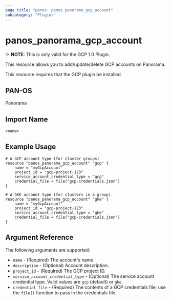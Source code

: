 ```yaml
---
page_title: "panos: panos_panorama_gcp_account"
subcategory: "Plugins"
---
```


# panos_panorama_gcp_account

!> **NOTE:**  This is only valid for the GCP 1.0 Plugin.

This resource allows you to add/update/delete GCP accounts on Panorama.

This resource requires that the GCP plugin be installed.


## PAN-OS

Panorama


## Import Name

```
<name>
```


## Example Usage

```hcl
# A GCP account type (for cluster groups)
resource "panos_panorama_gcp_account" "gcp" {
    name = "myGcpAccount"
    project_id = "gcp-project-123"
    service_account_credential_type = "gcp"
    credential_file = file("gcp-credentials.json")
}

# A GKE account type (for clusters in a group).
resource "panos_panorama_gcp_account" "gke" {
    name = "myGcpAccount"
    project_id = "gcp-project-123"
    service_account_credential_type = "gke"
    credential_file = file("gcp-credentials.json")
}
```

## Argument Reference

The following arguments are supported:

* `name` - (Required) The account's name.
* `description` - (Optional) Account description.
* `project_id` - (Required) The GCP project ID.
* `service_account_credential_type` - (Optional) The service account credential
  type.  Valid values are `gcp` (default) or `gke`.
* `credential_file` - (Required) The contents of a GCP credentials file; use the
  `file()` function to pass in the credentials file.

